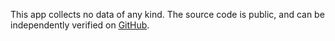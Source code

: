 This app collects no data of any kind. The source code is public, and can be independently verified on [GitHub](https://github.com/pdtxie/shade-generator).
